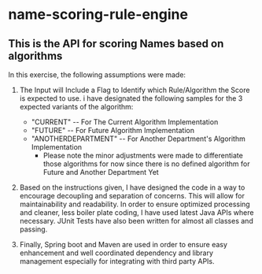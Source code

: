 # name-scoring-rule-engine
## This is the API for scoring Names based on algorithms

In this exercise, the following assumptions were made:
1. The Input will Include a Flag to Identify which Rule/Algorithm the Score is expected to use. i have designated the following samples for the 3 expected variants of the algorithm:
     - "CURRENT" -- For The Current Algorithm Implementation
     - "FUTURE" -- For Future Algorithm Implementation
     - "ANOTHERDEPARTMENT" -- For Another Department's Algorithm Implementation
          - Please note the minor adjustments were made to differentiate those algorithms for now since there is no defined algorithm for Future and Another Department Yet
  
  2. Based on the instructions given, I have designed the code in a way to encourage decoupling and separation of concerns. This will allow for maintainability and readability.
  In order to ensure optimized processing and cleaner, less boiler plate coding, I have used latest Java APIs where necessary. 
  JUnit Tests have also been written for almost all classes and passing.
  
  3. Finally, Spring boot and Maven are used in order to ensure easy enhancement and well coordinated dependency and library management especially for integrating with third party APIs.
